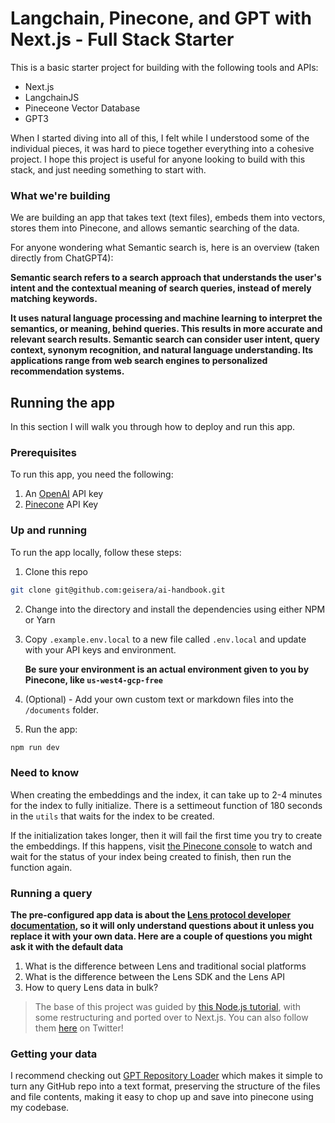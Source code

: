 # Langchain, Pinecone, and GPT with Next.js - Full Stack Starter

This is a basic starter project for building with the following tools and APIs:

- Next.js
- LangchainJS
- Pineceone Vector Database
- GPT3

When I started diving into all of this, I felt while I understood some of the individual pieces, it was hard to piece together everything into a cohesive project. I hope this project is useful for anyone looking to build with this stack, and just needing something to start with.

### What we're building

We are building an app that takes text (text files), embeds them into vectors, stores them into Pinecone, and allows semantic searching of the data.

For anyone wondering what Semantic search is, here is an overview (taken directly from ChatGPT4):

__Semantic search refers to a search approach that understands the user's intent and the contextual meaning of search queries, instead of merely matching keywords.__

__It uses natural language processing and machine learning to interpret the semantics, or meaning, behind queries. This results in more accurate and relevant search results. Semantic search can consider user intent, query context, synonym recognition, and natural language understanding. Its applications range from web search engines to personalized recommendation systems.__

## Running the app

In this section I will walk you through how to deploy and run this app.

### Prerequisites

To run this app, you need the following:

1. An [OpenAI](https://platform.openai.com/) API key
2. [Pinecone](https://app.pinecone.io/) API Key

### Up and running

To run the app locally, follow these steps:

1. Clone this repo

```sh
git clone git@github.com:geisera/ai-handbook.git
```

2. Change into the directory and install the dependencies using either NPM or Yarn

3. Copy `.example.env.local` to a new file called `.env.local` and update with your API keys and environment.

    __Be sure your environment is an actual environment given to you by Pinecone, like `us-west4-gcp-free`__

4. (Optional) - Add your own custom text or markdown files into the `/documents` folder.

5. Run the app:

```sh
npm run dev
```

### Need to know

When creating the embeddings and the index, it can take up to 2-4 minutes for the index to fully initialize. There is a settimeout function of 180 seconds in the `utils` that waits for the index to be created.

If the initialization takes longer, then it will fail the first time you try to create the embeddings. If this happens, visit [the Pinecone console](https://app.pinecone.io/) to watch and wait for the status of your index being created to finish, then run the function again.

### Running a query

__The pre-configured app data is about the [Lens protocol developer documentation](https://docs.lens.xyz/docs/overview), so it will only understand questions about it unless you replace it with your own data. Here are a couple of questions you might ask it with the default data__

1. What is the difference between Lens and traditional social platforms
2. What is the difference between the Lens SDK and the Lens API
3. How to query Lens data in bulk?

> The base of this project was guided by [this Node.js tutorial](https://www.youtube.com/watch?v=CF5buEVrYwo), with some restructuring and ported over to Next.js. You can also follow them [here](https://twitter.com/Dev__Digest/status/1656744114409406467) on Twitter!

### Getting your data

I recommend checking out [GPT Repository Loader](https://github.com/mpoon/gpt-repository-loader) which makes it simple to turn any GitHub repo into a text format, preserving the structure of the files and file contents, making it easy to chop up and save into pinecone using my codebase.

